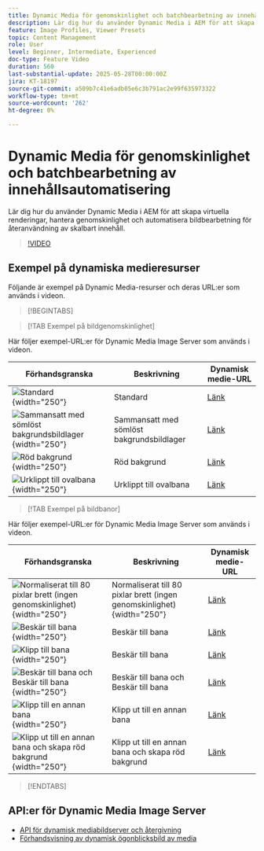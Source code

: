 ```yaml
---
title: Dynamic Media för genomskinlighet och batchbearbetning av innehållsautomatisering
description: Lär dig hur du använder Dynamic Media i AEM för att skapa virtuella renderingar, hantera genomskinlighet och automatisera bildbearbetning för återanvändning av skalbart innehåll.
feature: Image Profiles, Viewer Presets
topic: Content Management
role: User
level: Beginner, Intermediate, Experienced
doc-type: Feature Video
duration: 560
last-substantial-update: 2025-05-28T00:00:00Z
jira: KT-18197
source-git-commit: a509b7c41e6adb05e6c3b791ac2e99f635973322
workflow-type: tm+mt
source-wordcount: '262'
ht-degree: 0%

---
```



# Dynamic Media för genomskinlighet och batchbearbetning av innehållsautomatisering

Lär dig hur du använder Dynamic Media i AEM för att skapa virtuella renderingar, hantera genomskinlighet och automatisera bildbearbetning för återanvändning av skalbart innehåll.

>[!VIDEO](https://video.tv.adobe.com/v/3459589/?learn=on&enablevpops)


## Exempel på dynamiska medieresurser

Följande är exempel på Dynamic Media-resurser och deras URL:er som används i videon.

>[!BEGINTABS]

>[!TAB Exempel på bildgenomskinlighet]

Här följer exempel-URL:er för Dynamic Media Image Server som används i videon.

| Förhandsgranska | Beskrivning | Dynamisk medie-URL |
|-----------|------------------|---------|
| ![Standard](https://smartimaging.scene7.com/is/image/DynamicMediaNA/AdobeStock_322150086%20trans?bgc=255,255,255){width="250"} | Standard | [Länk](https://smartimaging.scene7.com/is/image/DynamicMediaNA/AdobeStock_322150086%20trans?bgc=255,255,255) |
| ![Sammansatt med sömlöst bakgrundsbildlager](https://smartimaging.scene7.com/is/image/DynamicMediaNA/AdobeStock_322150086%20trans?&amp;layer=1&amp;src=backdrop5-Camera&amp;size=8500,8500&amp;layer=2&amp;src=AdobeStock_322150086%20trans){width="250"} | Sammansatt med sömlöst bakgrundsbildlager | [Länk](https://smartimaging.scene7.com/is/image/DynamicMediaNA/AdobeStock_322150086%20trans?&amp;layer=1&amp;src=backdrop5-Camera&amp;size=8500,8500&amp;layer=2&amp;src=AdobeStock_322150086%20trans) |
| ![Röd bakgrund](https://smartimaging.scene7.com/is/image/DynamicMediaNA/AdobeStock_322150086%20trans?&amp;layer=1&amp;color=200,50,50&amp;size=8500,8500&amp;layer=2&amp;src=AdobeStock_322150086%20trans){width="250"} | Röd bakgrund | [Länk](https://smartimaging.scene7.com/is/image/DynamicMediaNA/AdobeStock_322150086%20trans?&amp;layer=1&amp;color=200,50,50&amp;size=8500,8500&amp;layer=2&amp;src=AdobeStock_322150086%20trans) |
| ![Urklippt till ovalbana](https://smartimaging.scene7.com/is/image/DynamicMediaNA/AdobeStock_322150086%20paths?clipPathE=round&amp;bgc=255,255,255){width="250"} | Urklippt till ovalbana | [Länk](https://smartimaging.scene7.com/is/image/DynamicMediaNA/AdobeStock_322150086%20paths?clipPathE=round&amp;bgc=255,255,255) |


>[!TAB Exempel på bildbanor]

Här följer exempel-URL:er för Dynamic Media Image Server som används i videon.

| Förhandsgranska | Beskrivning | Dynamisk medie-URL |
|-----------|------------------|---------|
| ![Normaliserat till 80 pixlar brett (ingen genomskinlighet)](https://smartimaging.scene7.com/is/image/DynamicMediaNA/AdobeStock_322150086%20paths?wid=800){width="250"} | Normaliserat till 80 pixlar brett (ingen genomskinlighet) {width="250"} | [Länk](https://smartimaging.scene7.com/is/image/DynamicMediaNA/AdobeStock_322150086%20paths?wid=800) |
| ![Beskär till bana](https://smartimaging.scene7.com/is/image/DynamicMediaNA/AdobeStock_322150086%20paths?cropPathE=Path%201&amp;wid=800){width="250"} | Beskär till bana | [Länk](https://smartimaging.scene7.com/is/image/DynamicMediaNA/AdobeStock_322150086%20paths?cropPathE=Path%201&amp;wid=800) |
| ![Klipp till bana](https://smartimaging.scene7.com/is/image/DynamicMediaNA/AdobeStock_322150086%20paths?clipPathE=Path%201&amp;wid=800){width="250"} | Beskär till bana | [Länk](https://smartimaging.scene7.com/is/image/DynamicMediaNA/AdobeStock_322150086%20paths?clipPathE=Path%201&amp;wid=800) |
| ![Beskär till bana och Beskär till bana](https://smartimaging.scene7.com/is/image/DynamicMediaNA/AdobeStock_322150086%20paths?clipPathE=Path%201&amp;cropPathE=Path%201&amp;wid=800){width="250"} | Beskär till bana och Beskär till bana | [Länk](https://smartimaging.scene7.com/is/image/DynamicMediaNA/AdobeStock_322150086%20paths?clipPathE=Path%201&amp;cropPathE=Path%201&amp;wid=800) |
| ![Klipp till en annan bana](https://smartimaging.scene7.com/is/image/DynamicMediaNA/AdobeStock_322150086%20paths?clipPathE=round&amp;wid=800){width="250"} | Klipp ut till en annan bana | [Länk](https://smartimaging.scene7.com/is/image/DynamicMediaNA/AdobeStock_322150086%20paths?clipPathE=round&amp;wid=800) |
| ![Klipp ut till en annan bana och skapa röd bakgrund](https://smartimaging.scene7.com/is/image/DynamicMediaNA/AdobeStock_322150086fullpaths?cropPathE=round&amp;clipPathE=round&amp;bgc=200,50,50&amp;wid=800){width="250"} | Klipp ut till en annan bana och skapa röd bakgrund | [Länk](https://smartimaging.scene7.com/is/image/DynamicMediaNA/AdobeStock_322150086fullpaths?cropPathE=round&amp;clipPathE=round&amp;bgc=200,50,50&amp;wid=800) |

>[!ENDTABS]


## API:er för Dynamic Media Image Server

* [API för dynamisk mediabildserver och återgivning](https://experienceleague.adobe.com/en/docs/dynamic-media-developer-resources/image-serving-api/image-serving-api/http-protocol-reference/c-http-protocol-reference)
* [Förhandsvisning av dynamisk ögonblicksbild av media](https://snapshot.scene7.com/)
